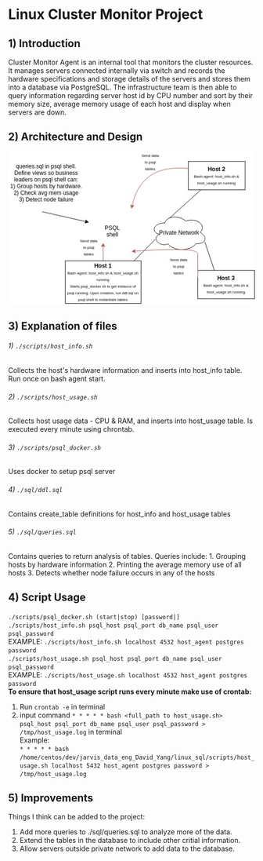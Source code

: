# Linux Cluster Monitor Project #
## 1) Introduction ##
Cluster Monitor Agent is an internal tool that monitors the cluster resources. It manages servers connected 
internally via switch and records the hardware specifications and storage details of the servers and stores 
them into a database via PostgreSQL. The infrastructure team is then able to query information regarding server 
host id by CPU number and sort by their memory size, average memory usage of each host and display when servers 
are down.

## 2) Architecture and Design ##
![my_architecture](./assets/linuxSqlArchitecture.jpg)

## 3) Explanation of files ##
###### 1) `./scripts/host_info.sh` ######
Collects the host's hardware information and inserts into host_info table. Run once on bash agent start.
###### 2) `./scripts/host_usage.sh` ######
Collects host usage data - CPU & RAM, and inserts into host_usage table. Is executed every minute using chrontab.
###### 3) `./scripts/psql_docker.sh` ######
Uses docker to setup psql server
###### 4) `./sql/ddl.sql` ######
Contains create_table definitions for host_info and host_usage tables
###### 5) `./sql/queries.sql` ######
Contains queries to return analysis of tables. Queries include:
	1. Grouping hosts by hardware information
	2. Printing the average memory use of all hosts
	3. Detects whether node failure occurs in any of the hosts


## 4) Script Usage ##
`./scripts/psql_docker.sh (start|stop) [password|]` <br /> 
`./scripts/host_info.sh psql_host psql_port db_name psql_user psql_password` <br /> 
	EXAMPLE: `./scripts/host_info.sh localhost 4532 host_agent postgres password` <br /> 
`./scripts/host_usage.sh psql_host psql_port db_name psql_user psql_password` <br /> 
	EXAMPLE: `./scripts/host_usage.sh localhost 4532 host_agent postgres password` <br /> 
**To ensure that host_usage script runs every minute make use of crontab:** 
1. Run `crontab -e` in terminal
2. input command `* * * * * bash <full_path to host_usage.sh>  psql_host psql_port db_name psql_user psql_password > /tmp/host_usage.log` in terminal <br /> 
	Example: <br />
`* * * * * bash /home/centos/dev/jarvis_data_eng_David_Yang/linux_sql/scripts/host_usage.sh localhost 5432 host_agent postgres password > /tmp/host_usage.log` 

## 5) Improvements ##
Things I think can be added to the project:
1) Add more queries to ./sql/queries.sql to analyze more of the data.
2) Extend the tables in the database to include other critial information.
3) Allow servers outside private network to add data to the database.
